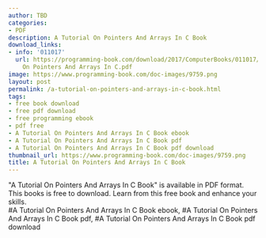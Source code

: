 ```yaml
---
author: TBD
categories:
- PDF
description: A Tutorial On Pointers And Arrays In C Book
download_links:
- info: '011017'
  url: https://programming-book.com/download/2017/ComputerBooks/011017/A Tutorial
    On Pointers And Arrays In C.pdf
image: https://www.programming-book.com/doc-images/9759.png
layout: post
permalink: /a-tutorial-on-pointers-and-arrays-in-c-book.html
tags:
- free book download
- free pdf download
- free programming ebook
- pdf free
- A Tutorial On Pointers And Arrays In C Book ebook
- A Tutorial On Pointers And Arrays In C Book pdf
- A Tutorial On Pointers And Arrays In C Book pdf download
thumbnail_url: https://www.programming-book.com/doc-images/9759.png
title: A Tutorial On Pointers And Arrays In C Book
---
```


 
<div class="item-desc text-justify">
  "A Tutorial On Pointers And Arrays In C Book" is available in PDF format. This books is free to download. Learn from this free book and enhance your skills.
  <br>
  #A Tutorial On Pointers And Arrays In C Book ebook, #A Tutorial On Pointers And Arrays In C Book pdf, #A Tutorial On Pointers And Arrays In C Book pdf download
</div>